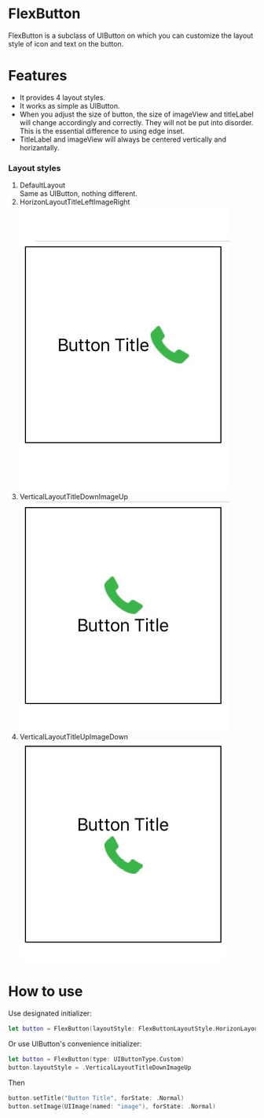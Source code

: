 # FlexButton
FlexButton is a subclass of UIButton on which you can customize the layout style of icon and text on the button.

# Features

-	It provides 4 layout styles.
-	It works as simple as UIButton.
-	When you adjust the size of button, the size of imageView and titleLabel will change accordingly and correctly. They will not be put into disorder. This is the essential difference to using edge inset.
-	TitleLabel and imageView will always be centered vertically and horizantally.


### Layout styles

1.	DefaultLayout  
	Same as UIButton, nothing different.
2.	HorizonLayoutTitleLeftImageRight  
	![Alt HorizonLayoutTitleLeftImageRight](https://github.com/lionhylra/FlexButton/blob/master/HorizonLayoutTitleLeftImageRight.jpg?raw=true)
3.	VerticalLayoutTitleDownImageUp  
	![Alt VerticalLayoutTitleDownImageUp](https://github.com/lionhylra/FlexButton/blob/master/VerticalLayoutTitleDownImageUp.jpg?raw=true)
4.	VerticalLayoutTitleUpImageDown  
	![Alt VerticalLayoutTitleUpImageDown](https://github.com/lionhylra/FlexButton/blob/master/VerticalLayoutTitleUpImageDown.jpg?raw=true)
	
# How to use

Use designated initializer:
```swift
let button = FlexButton(layoutStyle: FlexButtonLayoutStyle.HorizonLayoutTitleLeftImageRight)
```

Or use UIButton's convenience initializer:
```swift
let button = FlexButton(type: UIButtonType.Custom)
button.layoutStyle = .VerticalLayoutTitleDownImageUp
```

Then
```swift
button.setTitle("Button Title", forState: .Normal)
button.setImage(UIImage(named: "image"), forState: .Normal)
```
